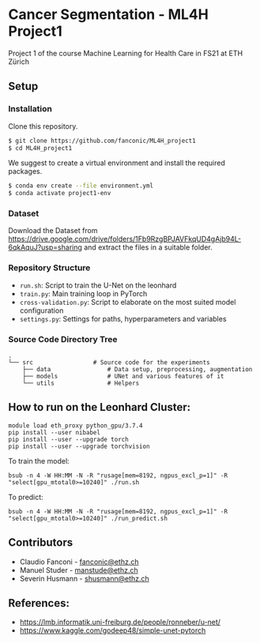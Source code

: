 # Cancer Segmentation - ML4H Project1
Project 1 of the course Machine Learning for Health Care in FS21 at ETH Zürich

## Setup

### Installation

Clone this repository.
```bash
$ git clone https://github.com/fanconic/ML4H_project1
$ cd ML4H_project1
```

We suggest to create a virtual environment and install the required packages.
```bash
$ conda env create --file environment.yml
$ conda activate project1-env
```

### Dataset

Download the Dataset from https://drive.google.com/drive/folders/1Fb9RzgBPJAVFkqUD4gAjb94L-6qkAquJ?usp=sharing and extract the files in a suitable folder.

### Repository Structure

- `run.sh`: Script to train the U-Net on the leonhard
- `train.py`: Main training loop in PyTorch
- `cross-validation.py`: Script to elaborate on the most suited model configuration 
- `settings.py`: Settings for paths, hyperparameters and variables

### Source Code Directory Tree
```
.
└── src                 # Source code for the experiments
    ├── data                # Data setup, preprocessing, augmentation 
    ├── models              # UNet and various features of it
    └── utils               # Helpers
```


## How to run on the Leonhard Cluster:
```
module load eth_proxy python_gpu/3.7.4
pip install --user nibabel
pip install --user --upgrade torch
pip install --user --upgrade torchvision
```

To train the model:
```
bsub -n 4 -W HH:MM -N -R "rusage[mem=8192, ngpus_excl_p=1]" -R "select[gpu_mtotal0>=10240]" ./run.sh
```

To predict:
```
bsub -n 4 -W HH:MM -N -R "rusage[mem=8192, ngpus_excl_p=1]" -R "select[gpu_mtotal0>=10240]" ./run_predict.sh
```

## Contributors
- Claudio Fanconi - fanconic@ethz.ch
- Manuel Studer - manstude@ethz.ch
- Severin Husmann - shusmann@ethz.ch

## References:
- https://lmb.informatik.uni-freiburg.de/people/ronneber/u-net/
- https://www.kaggle.com/godeep48/simple-unet-pytorch

